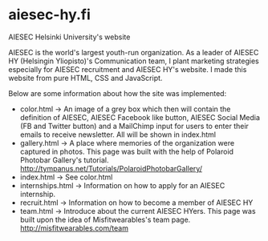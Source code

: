 aiesec-hy.fi
============

AIESEC Helsinki University's website

AIESEC is the world's largest youth-run organization. As a leader of  AIESEC HY (Helsingin Yliopisto)'s Communication team, I plant marketing strategies especially for AIESEC recruitment and AIESEC HY's website. I made this website from pure HTML, CSS and JavaScript.

Below are some information about how the site was implemented:

+ color.html -> An image of a grey box which then will contain the definition of AIESEC, AIESEC Facebook like button, AIESEC Social Media (FB and Twitter button) and a MailChimp input for users to enter their emails to receive newsletter. All will be shown in index.html
+ gallery.html -> A place where memories of the organization were captured in photos. This page was built with the help of Polaroid Photobar Gallery's tutorial.
http://tympanus.net/Tutorials/PolaroidPhotobarGallery/
+ index.html -> See color.html
+ internships.html -> Information on how to apply for an AIESEC internship.
+ recruit.html -> Information on how to become a member of AIESEC HY
+ team.html -> Introduce about the current AIESEC HYers. This page was built upon the idea of Misfitwearables's team page. http://misfitwearables.com/team
